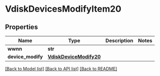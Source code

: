 # VdiskDevicesModifyItem20

## Properties
Name | Type | Description | Notes
------------ | ------------- | ------------- | -------------
**wwnn** | **str** |  | 
**device_modify** | [**VdiskDeviceModify20**](VdiskDeviceModify20.md) |  | 

[[Back to Model list]](../README.md#documentation-for-models) [[Back to API list]](../README.md#documentation-for-api-endpoints) [[Back to README]](../README.md)


